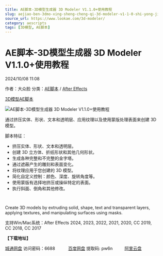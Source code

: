 ```yaml
---
title: AE脚本-3D模型生成器 3D Modeler V1.1.0+使用教程
slug: aejiao-ben-3dmo-xing-sheng-cheng-qi-3d-modeler-v1-1-0-shi-yong-jiao-cheng
source_url: https://www.lookae.com/3d-modeler/
category: aescripts
tags: [3D模型, AE脚本]
---
```

# AE脚本-3D模型生成器 3D Modeler V1.1.0+使用教程

2024/10/08 11:08

作者：大众脸
分类：[AE脚本](https://www.lookae.com/after-effects/aescripts/) / [After Effects](https://www.lookae.com/after-effects/)

[3D模型](https://www.lookae.com/tag/3d%e6%a8%a1%e5%9e%8b/)[AE脚本](https://www.lookae.com/tag/ae%e8%84%9a%e6%9c%ac/)

![AE脚本-3D模型生成器 3D Modeler V1.1.0+使用教程](https://www.lookae.com/wp-content/uploads/2024/10/3D-Modeler.jpg "AE脚本-3D模型生成器 3D Modeler V1.1.0+使用教程-LookAE.com")

通过挤压实体、形状、文本和透明层、应用纹理以及使用蒙版处理表面来创建 3D 模型。

脚本特征：

* 挤压实体、形状、文本和透明层。
* 创建 3D 立方体、折纸形状和其他几何形状。
* 生成各种完整和不完整的金字塔。
* 通过遮蔽产生的雕刻和表面变化。
* 将纹理应用于您创建的 3D 模型。
* 简化自定义控制：颜色、深度、旋转角度等。
* 使用蒙版有选择地挤压或操纵特定的表面。
* 执行斜面、倒角和其他修改。

[﻿﻿﻿](https://cloud.video.taobao.com/play/u/null/p/1/e/6/t/1/485933879684.mp4)

Create 3D models by extruding solid, shape, text and transparent layers, applying textures, and manipulating surfaces using masks.

支持Win/Mac系统：After Effects 2024, 2023, 2022, 2021, 2020, CC 2019, CC 2018, CC 2017

**【下载地址】**

[城通网盘](https://url70.ctfile.com/f/2827370-1381855663-f993f5?p=4431) 访问密码：6688           [百度网盘](https://pan.baidu.com/s/18jvrMCU9ZW0DuUcK3ZCWFg?pwd=pw6n) 提取码: pw6n          [阿里云盘](https://www.alipan.com/s/ftzt4FJwheE)

